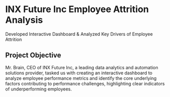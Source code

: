 #  **INX Future Inc Employee Attrition Analysis**
Developed Interactive Dashboard & Analyzed Key Drivers of Employee Attrition

##  **Project Objective**
Mr. Brain, CEO of INX Future Inc, a leading data analytics and automation solutions provider, tasked us with creating an interactive dashboard to analyze employee performance metrics and identify the core underlying factors contributing to performance challenges, highlighting clear indicators of underperforming employees.

